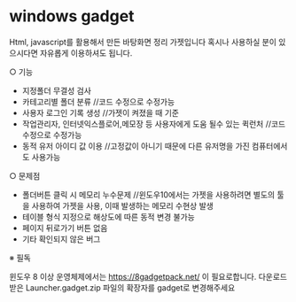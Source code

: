 # windows gadget

Html, javascript를 활용해서 만든 바탕화면 정리 가젯입니다
혹시나 사용하실 분이 있으시다면 자유롭게 이용하셔도 됩니다.

○ 기능
  - 지정폴더 무결성 검사
  - 카테고리별 폴더 분류           //코드 수정으로 수정가능
  - 사용자 로그인 기록 생성        //가젯이 켜졌을 때 기준
  - 작업관리자, 인터넷익스플로어,메모장 등 사용자에게 도움 될수 있는 퀵런처           //코드 수정으로 수정가능
  - 동적 유저 아이디 값 이용               //고정값이 아니기 때문에 다른 유저명을 가진 컴퓨터에서도 사용가능

○ 문제점
- 폴더버튼 클릭 시 메모리 누수문제         //윈도우10에서는 가젯을 사용하려면 별도의 툴을 사용하여 가젯을 사용, 이때 발생하는 메모리  수현상 발생
- 테이블 형식 지정으로 해상도에 따른 동적 변경 불가능
- 페이지 뒤로가기 버튼 없음
- 기타 확인되지 않은 버그

※ 필독

윈도우 8 이상 운영체제에서는 https://8gadgetpack.net/ 이 필요로합니다.
다운로드 받은 Launcher.gadget.zip 파일의 확장자를 gadget로 변경해주세요
